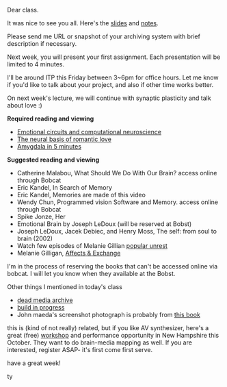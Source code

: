 Dear class.

It was nice to see you all. Here's the [slides](https://speakerdeck.com/tchoi8/to-remember-and-forget-lecture-2) and [notes](https://hackpad.com/To-remember-and-forget-lecture-2-uUx5Yc2UZVi).  

Please send me URL or snapshot of your archiving system with brief description if necessary. 

Next week, you will present your first assignment. Each presentation will be limited to 4 minutes.    

I'll be around ITP this Friday between 3~6pm for office hours. Let me know if you'd like to talk about your project, and also if other time works better. 
 
On next week's lecture, we will continue with synaptic plasticity and talk about love :) 

**Required reading and viewing**

* [Emotional circuits and computational neuroscience](http://www.snl.salk.edu/~fellous/pubs/emo2.pdf) 
* [The neural basis of romantic love](http://www.vislab.ucl.ac.uk/pdf/NeuralBasisOfLove.pdf)
* [Amygdala in 5 minutes](http://bigthink.com/videos/the-amygdala-in-5-minutes) 


**Suggested reading and viewing**
 
* Catherine Malabou, What Should We Do With Our Brain? access online through Bobcat
* Eric Kandel, In Search of Memory 
* Eric Kandel, Memories are made of this video 
* Wendy Chun, Programmed vision Software and Memory. access online through Bobcat
* Spike Jonze, Her 
* Emotional Brain by Joseph LeDoux (will be reserved at Bobst) 
* Joseph LeDoux, Jacek Debiec, and Henry Moss, The self: from soul to brain (2002) 
* Watch few episodes of Melanie Gillian [popular unrest](http://popularunrest.org/)
* Melanie Gilligan, [Affects & Exchange](http://www.springerin.at/dyn/heft_text.php?textid=2797&lang=en)

I'm in the process of reserving the books that can't be accessed online via bobcat. I will let you know when they available at the Bobst. 

Other things I mentioned in today's class

* [dead media archive](http://cultureandcommunication.org/deadmedia/index.php/Main_Page)
* [build in progress](http://buildinprogress.media.mit.edu/)
* John maeda's screenshot photograph is probably from [this book](http://www.maedastudio.com/2001/maedamedia/index.php?category=static&next=2005/golfball&prev=1999/dbn&this=maedamedia) 
 
this is (kind of not really) related, but if you like AV synthesizer, here's a great (free) [workshop](http://woodshop.github.io/) and performance opportunity in New Hampshire this October. They want to do brain-media mapping as well. If you are interested, register ASAP- it's first come first serve.  

have a great week! 

ty  
